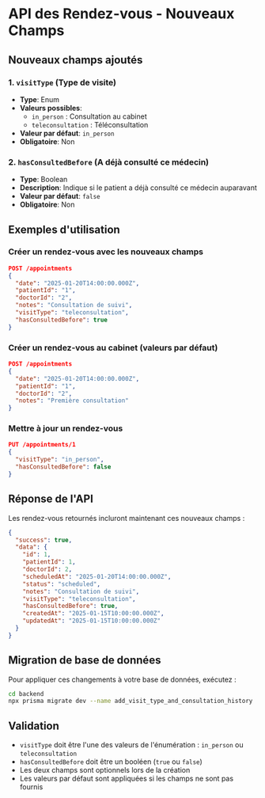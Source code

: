 # API des Rendez-vous - Nouveaux Champs

## Nouveaux champs ajoutés

### 1. `visitType` (Type de visite)
- **Type**: Enum
- **Valeurs possibles**:
  - `in_person` : Consultation au cabinet
  - `teleconsultation` : Téléconsultation
- **Valeur par défaut**: `in_person`
- **Obligatoire**: Non

### 2. `hasConsultedBefore` (A déjà consulté ce médecin)
- **Type**: Boolean
- **Description**: Indique si le patient a déjà consulté ce médecin auparavant
- **Valeur par défaut**: `false`
- **Obligatoire**: Non

## Exemples d'utilisation

### Créer un rendez-vous avec les nouveaux champs

```json
POST /appointments
{
  "date": "2025-01-20T14:00:00.000Z",
  "patientId": "1",
  "doctorId": "2",
  "notes": "Consultation de suivi",
  "visitType": "teleconsultation",
  "hasConsultedBefore": true
}
```

### Créer un rendez-vous au cabinet (valeurs par défaut)

```json
POST /appointments
{
  "date": "2025-01-20T14:00:00.000Z",
  "patientId": "1",
  "doctorId": "2",
  "notes": "Première consultation"
}
```

### Mettre à jour un rendez-vous

```json
PUT /appointments/1
{
  "visitType": "in_person",
  "hasConsultedBefore": false
}
```

## Réponse de l'API

Les rendez-vous retournés incluront maintenant ces nouveaux champs :

```json
{
  "success": true,
  "data": {
    "id": 1,
    "patientId": 1,
    "doctorId": 2,
    "scheduledAt": "2025-01-20T14:00:00.000Z",
    "status": "scheduled",
    "notes": "Consultation de suivi",
    "visitType": "teleconsultation",
    "hasConsultedBefore": true,
    "createdAt": "2025-01-15T10:00:00.000Z",
    "updatedAt": "2025-01-15T10:00:00.000Z"
  }
}
```

## Migration de base de données

Pour appliquer ces changements à votre base de données, exécutez :

```bash
cd backend
npx prisma migrate dev --name add_visit_type_and_consultation_history
```

## Validation

- `visitType` doit être l'une des valeurs de l'énumération : `in_person` ou `teleconsultation`
- `hasConsultedBefore` doit être un booléen (`true` ou `false`)
- Les deux champs sont optionnels lors de la création
- Les valeurs par défaut sont appliquées si les champs ne sont pas fournis 